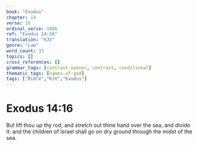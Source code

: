 ```yaml
---
book: "Exodus"
chapter: 14
verse: 16
ordinal_verse: 1906
ref: "Exodus 14:16"
translation: "KJV"
genre: "Law"
word_count: 33
topics: []
cross_references: []
grammar_tags: [contrast-opener, contrast, conditional]
thematic_tags: [names-of-god]
tags: ["Bible","KJV","Exodus"]
---
```


# Exodus 14:16

But lift thou up thy rod, and stretch out thine hand over the sea, and divide it: and the children of Israel shall go on dry ground through the midst of the sea.
